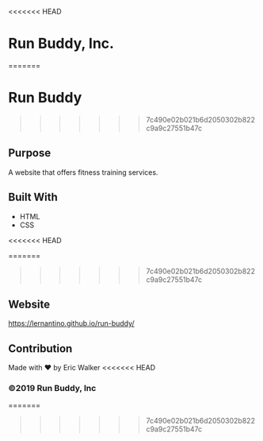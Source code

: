<<<<<<< HEAD
# Run Buddy, Inc.
=======
# Run Buddy
>>>>>>> 7c490e02b021b6d2050302b822c9a9c27551b47c

## Purpose
A website that offers fitness training services.

## Built With
* HTML
* CSS

<<<<<<< HEAD

=======
>>>>>>> 7c490e02b021b6d2050302b822c9a9c27551b47c
## Website
https://lernantino.github.io/run-buddy/

## Contribution
Made with ❤️ by Eric Walker
<<<<<<< HEAD

### ©️2019 Run Buddy, Inc
=======
>>>>>>> 7c490e02b021b6d2050302b822c9a9c27551b47c
